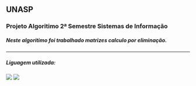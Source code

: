 ## UNASP
### Projeto Algoritimo 2ª Semestre Sistemas de Informação
##### Neste algoritimo foi trabalhado matrizes calculo por eliminação.
---
##### Liguagem utilizada:
<div> 
  <img src="https://img.shields.io/badge/-CSharp-purple?style=for-the-badge&logo=CSharp&logoColor=white"> 
  <img src="https://img.shields.io/badge/-Console-black?style=for-the-badge&logo=dotnet&logoColor=white"> 
